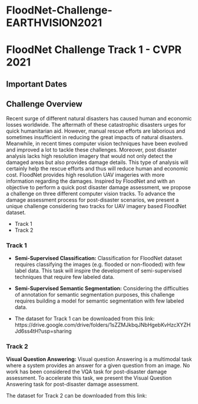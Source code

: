 # FloodNet-Challenge-EARTHVISION2021
<html>
<body>

<h1>FloodNet Challenge Track 1 - CVPR 2021</h1>

<h2>Important Dates</h2>


<h2>Challenge Overview</h2>

<p>Recent surge of different natural disasters has caused human and economic losses worldwide. 
The aftermath of these catastrophic disasters urges for quick humanitarian aid.
 However, manual rescue efforts are laborious and sometimes insufficient in reducing the great impacts of natural disasters. 
 Meanwhile, in recent times computer vision techniques have been evolved and improved a lot to tackle these challenges. 
 Moreover, post disaster analysis lacks high resolution imagery that would not only detect the damaged areas but also provides damage details. 
 This type of analysis will certainly help the rescue efforts and thus will reduce human and economic cost. 
 FloodNet provides high resolution UAV imageries with more information regarding the damages.
 Inspired by FloodNet and with an objective to perform a quick post disaster damage assessment, we propose a challenge on three different computer vision tracks.
 To advance the damage assessment process for post-disaster scenarios, we present a unique challenge considering 
 two tracks for UAV imagery based FloodNet dataset.</p>
 
 <ul>
  <li>Track 1</li>
  <li>Track 2</li>
</ul>

</body>
</html>


<h3>Track 1</h3>

<ul>

<li> <p> 	<b>Semi-Supervised Classification:</b> Classification for FloodNet dataset requires classifying the images (e.g. flooded or non-flooded) with few label data.
 This task will inspire the development of semi-supervised techniques that require few labeled data.</p> </li>
 
<li> <p> <b>Semi-Supervised Semantic Segmentation:</b> Considering the difficulties of annotation for semantic segmentation purposes, 
this challenge requires building a model for semantic segmentation with few labeled data.</p> </li>

<li> <p> The dataset for Track 1 can be downloaded from this link: https://drive.google.com/drive/folders/1sZZMJkbqJNbHgebKvHzcXYZHJd6ss4tH?usp=sharing </p> </li>

</ul>

<h3>Track 2</h3>

<p><b>Visual Question Answering:</b> Visual question Answering is a multimodal task where a system provides an answer for a given question from an image. 
No work has been considered the VQA task for post-disaster damage assessment. To accelerate this task, we present the Visual Question Answering task for post-disaster damage assessment. <p>
  
<p> The dataset for Track 2 can be downloaded from this link: </p>

